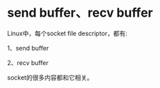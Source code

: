 # send buffer、recv buffer

Linux中，每个socket file descriptor，都有:

1、send buffer

2、recv buffer



socket的很多内容都和它相关。
